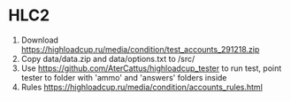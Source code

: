 # HLC2

1. Download https://highloadcup.ru/media/condition/test_accounts_291218.zip
2. Copy data/data.zip and data/options.txt to /src/
3. Use https://github.com/AterCattus/highloadcup_tester to run test, point tester to folder with 'ammo' and 'answers' folders inside
4. Rules https://highloadcup.ru/media/condition/accounts_rules.html
